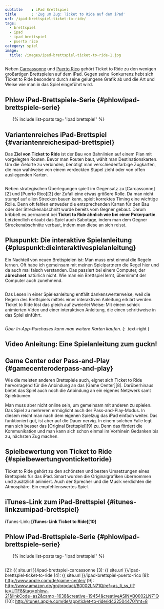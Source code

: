 ```yaml
---
subtitle    : iPad Brettspiel
title       : 'Zug um Zug: Ticket to Ride auf dem iPad'
url: /ipad-brettspiel-ticket-to-ride/
tags:
  - brettspiel
  - ipad
  - ipad brettspiel
  - puerto rico
category: spiel
image:
  title: /images/ipad-brettspiel-ticket-to-ride-1.jpg
---
```

Neben <a href="/ipad-brettspiel-carcassonne/">Carcassonne</a> und <a href="/ipad-brettspiel-puerto-rico/">Puerto Rico</a> gehört Ticket to Ride zu den wenigen großartigen Brettspielen auf dem iPad. Gegen seine Konkurrenz hebt sich Ticket to Ride besonders durch seine gelungene Grafik ab und die Art und Weise wie man in das Spiel eingeführt wird.


## Phlow iPad-Brettspiele-Serie {#phlowipad-brettspiele-serie}

<ul>
{% include list-posts tag="ipad brettspiel" %}
</ul>

## Variantenreiches iPad-Brettspiel {#variantenreichesipad-brettspiel}

Das **Ziel von Ticket to Ride** ist der Bau von Bahnlinien auf einem Plan mit vorgelegten Routen. Bevor man Routen baut, wählt man Destinationskarten. Um die Zielorte zu verbinden, benötigt man verschiedenfarbige Zugkarten, die man wahlweise von einem verdeckten Stapel zieht oder von offen ausliegenden Karten.

<img title="ipad-brettspiel-ticket-to-ride-2" src="{{ site.url }}{{ site.baseurl }}/images/ipad-brettspiel-ticket-to-ride-2.png" alt=""  />

Neben strategischen Überlegungen spielt im Gegensatz zu [Carcassonne][2] und [Puerto Rico][3] der Zufall eine etwas größere Rolle. Da man nicht stumpf auf allen Strecken bauen kann, spielt korrektes Timing eine wichtige Rolle. Denn oft fehlen entweder die entsprechenden Karten für den Bau oder der Streckenabschnitt wurde bereits vom Gegner gebaut. Darum kribbelt es permanent bei **Ticket to Ride ähnlich wie bei einer Pokerpartie**. Letztendlich erlaubt das Spiel auch Sabotage, indem man dem Gegner Streckenabschnitte verbaut, indem man diese an sich reisst.

## Pluspunkt: Die interaktive Spielanleitung {#pluspunkt:dieinteraktivespielanleitung}

Ein Nachteil von neuen Brettspielen ist: Man muss erst einmal die Regeln lernen. Oft habe ich gemeinsam mit meinen Spielpartnern die Regel hier und da auch mal falsch verstanden. Das passiert bei einem Computer, der **abrechnet** natürlich nicht. Wie man ein Brettspiel lernt, übernimmt der Computer auch zunehmend.

<img title="ipad-brettspiel-ticket-to-ride-3" src="{{ site.url }}{{ site.baseurl }}/images/ipad-brettspiel-ticket-to-ride-3.png" alt=""  />

Das Lesen in einer Spieleanleitung entfällt dankenswerterweise, weil die Regeln des Brettspiels mittels einer interaktiven Anleitung erklärt werden. Ticket to Ride löst das gleich auf zweierlei Weise: Mit einem schick animierten Video und einer interaktiven Anleitung, die einen schrittweise in das Spiel einführt.

<img title="ipad-brettspiel-ticket-to-ride-6" src="{{ site.url }}{{ site.baseurl }}/images/ipad-brettspiel-ticket-to-ride-6.png" alt="" />

*Über In-App-Purchases kann man weitere Karten kaufen.*
{: .text-right }

## Video Anleitung: Eine Spielanleitung zum guckn!



## Game Center oder Pass-and-Play {#gamecenteroderpass-and-play}

Wie die meisten anderen Brettspiele auch, eignet sich Ticket to Ride hervorragend für die Anbindung an das [Game Center][8]. Darüberhinaus bietet das Spiel auch noch die Anbindung an ein eigenes Netzwerk samt Spielräumen.

Man muss aber nicht online sein, um gemeinsam mit anderen zu spielen. Das Spiel zu mehreren ermöglicht auch der Pass-and-Play-Modus. In diesem reicht man nach dem eigenen Spielzug das iPad einfach weiter. Das funktioniert gut, ist aber auf die Dauer nervig. In einem solchen Falle legt man sich besser das [Original Brettspiel][9] zu. Denn das fördert die Kommunikation und man kann sich schon einmal im Vorhinein Gedanken bis zu, nächsten Zug machen.

## Spielbewertung von Ticket to Ride {#spielbewertungvontickettoride}

Ticket to Ride gehört zu den schönsten und besten Umsetzungen eines Brettspiels für das iPad. Smart wurden die Originalgrafiken übernommen und zusätzlich animiert. Auch der Sprecher und die Musik verdichten die Atmosphäre. Ein empfehlenswertes Spiel.

## iTunes-Link zum iPad-Brettspiel {#itunes-linkzumipad-brettspiel}

iTunes-Link: **[iTunes-Link Ticket to Ride][10]**

## Phlow iPad-Brettspiele-Serie {#phlowipad-brettspiele-serie}

<ul>
{% include list-posts tag="ipad brettspiel" %}
</ul>

<img src="http://vg02.met.vgwort.de/na/5f2a1f5029704b5c95374eef4b3a6838" alt="" width="1" height="1" />

 [2]: {{ site.url }}/ipad-brettspiel-carcassonne
 [3]: {{ site.url }}/ipad-brettspiel-ticket-to-ride
 [4]: {{ site.url }}/ipad-brettspiel-puerto-rico
 [8]: http://www.apple.com/de/game-center/
 [9]: http://www.amazon.de/gp/product/B0002LN71Q/ref=as_li_ss_tl?ie=UTF8&tag=phlow-21&linkCode=as2&camp=1638&creative=19454&creativeASIN=B0002LN71Q
 [10]: http://itunes.apple.com/de/app/ticket-to-ride/id432504470?mt=8